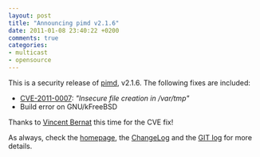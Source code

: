 ```yaml
---
layout: post
title: "Announcing pimd v2.1.6"
date: 2011-01-08 23:40:22 +0200
comments: true
categories: 
- multicast
- opensource
---
```


This is a security release of [pimd][1], v2.1.6.  The following fixes
are included:

* [CVE-2011-0007][CVE]: *"Insecure file creation in /var/tmp"*
* Build error on GNU/kFreeBSD

Thanks to [Vincent Bernat][bernat] this time for the CVE fix!

As always, check the [homepage][1], the [ChangeLog][2] and the
[GIT log][3] for more details.

[1]: /pimd.html
[2]: https://github.com/troglobit/pimd/blob/master/ChangeLog
[3]: https://github.com/troglobit/pimd/commits/2.1.6
[CVE]: https://security-tracker.debian.org/tracker/CVE-2011-0007
[bernat]: http://www.luffy.cx/
